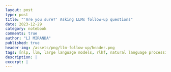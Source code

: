 ```yaml
---
layout: post
type: post
title: "'Are you sure?' Asking LLMs follow-up questions"
date: 2023-12-29
category: notebook
comments: true
author: "LJ MIRANDA"
published: true
header-img: /assets/png/llm-follow-up/header.png
tags: [nlp, llm, large language models, rlhf, natural language processing]
description: |
excerpt: |
---
```

